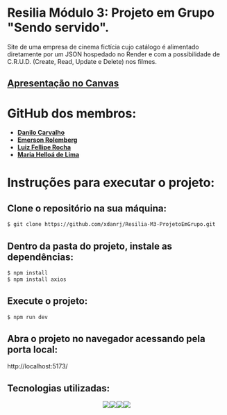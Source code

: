 # Resilia Módulo 3: Projeto em Grupo "Sendo servido".
Site de uma empresa de cinema fictícia cujo catálogo é alimentado diretamente por um JSON hospedado no Render e com a possibilidade de C.R.U.D. (Create, Read, Update e Delete) nos filmes.

## [Apresentação no Canvas](https://www.canva.com/design/DAFY3ikW7CM/KChEriwzrt46PXwoh3ENig/view?utm_content=DAFY3ikW7CM&utm_campaign=designshare&utm_medium=link2&utm_source=sharebutton#1)

# GitHub dos membros:
- **[Danilo Carvalho](https://github.com/xdanrj)**
- **[Emerson Rolemberg](https://github.com/EmersonRolemberg)**
- **[Luiz Fellipe Rocha](https://github.com/felpferreira)**
- **[Maria Helloá de Lima](https://github.com/MariaHelloa)**


# Instruções para executar o projeto:

## Clone o repositório na sua máquina:

```sh
$ git clone https://github.com/xdanrj/Resilia-M3-ProjetoEmGrupo.git
```
## Dentro da pasta do projeto, instale as dependências:

```sh
$ npm install
$ npm install axios
```
## Execute o projeto:

```sh
$ npm run dev
```

## Abra o projeto no navegador acessando pela porta local:
http://localhost:5173/

## Tecnologias utilizadas:
<div style="display: flex; justify-content: center;">
  <img src="https://img.shields.io/badge/React-20232A?style=for-the-badge&logo=react&logoColor=61DAFB">
  <img src="https://img.shields.io/badge/vite-%23646CFF.svg?style=for-the-badge&logo=vite&logoColor=white">
  <img src="https://img.shields.io/badge/Node.js-43853D?style=for-the-badge&logo=node.js&logoColor=white">
  <img src="https://img.shields.io/badge/javascript-%23323330.svg?style=for-the-badge&logo=javascript&logoColor=%23F7DF1E">
</div>
